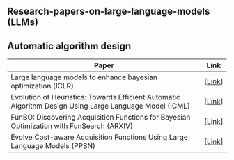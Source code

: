 ## Research-papers-on-large-language-models (LLMs)
## Automatic algorithm design
| Paper                                                | Link                                                     |
|------------------------------------------------------|------------------------------------------------------------------|
| Large language models to enhance bayesian optimization (ICLR) | [[Link](https://arxiv.org/pdf/2402.03921)]|
| Evolution of Heuristics: Towards Efficient Automatic Algorithm Design Using Large Language Model (ICML) | [[Link](https://openreview.net/pdf?id=BwAkaxqiLB)]|
| FunBO: Discovering Acquisition Functions for Bayesian Optimization with FunSearch (ARXIV) | [[Link](https://arxiv.org/pdf/2406.04824)]|
| Evolve Cost-aware Acquisition Functions Using Large Language Models (PPSN) | [[Link](https://arxiv.org/pdf/2404.16906)]|


